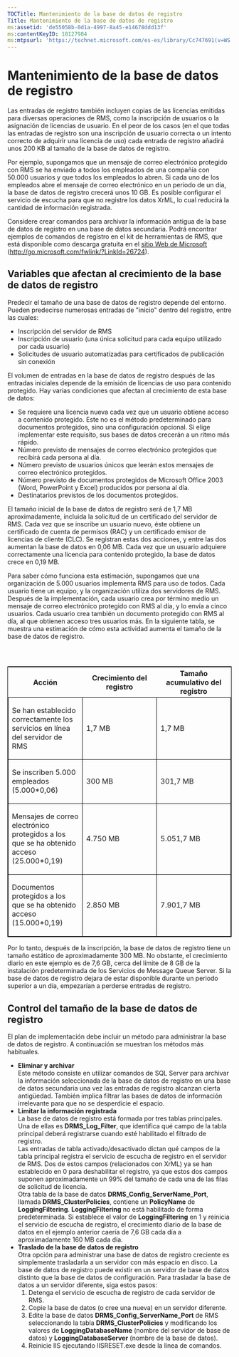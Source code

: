 ```yaml
---
TOCTitle: Mantenimiento de la base de datos de registro
Title: Mantenimiento de la base de datos de registro
ms:assetid: 'de55058b-0d1a-4997-8a45-e14678ddd13f'
ms:contentKeyID: 18127984
ms:mtpsurl: 'https://technet.microsoft.com/es-es/library/Cc747691(v=WS.10)'
---
```


Mantenimiento de la base de datos de registro
=============================================

Las entradas de registro también incluyen copias de las licencias emitidas para diversas operaciones de RMS, como la inscripción de usuarios o la asignación de licencias de usuario. En el peor de los casos (en el que todas las entradas de registro son una inscripción de usuario correcta o un intento correcto de adquirir una licencia de uso) cada entrada de registro añadirá unos 200 KB al tamaño de la base de datos de registro.

Por ejemplo, supongamos que un mensaje de correo electrónico protegido con RMS se ha enviado a todos los empleados de una compañía con 50.000 usuarios y que todos los empleados lo abren. Si cada uno de los empleados abre el mensaje de correo electrónico en un período de un día, la base de datos de registro crecerá unos 10 GB. Es posible configurar el servicio de escucha para que no registre los datos XrML, lo cual reducirá la cantidad de información registrada.

Considere crear comandos para archivar la información antigua de la base de datos de registro en una base de datos secundaria. Podrá encontrar ejemplos de comandos de registro en el kit de herramientas de RMS, que está disponible como descarga gratuita en el [sitio Web de Microsoft](http://go.microsoft.com/fwlink/?linkid=26724) (http://go.microsoft.com/fwlink/?LinkId=26724).

Variables que afectan al crecimiento de la base de datos de registro
--------------------------------------------------------------------

Predecir el tamaño de una base de datos de registro depende del entorno. Pueden predecirse numerosas entradas de "inicio" dentro del registro, entre las cuales:

-   Inscripción del servidor de RMS
-   Inscripción de usuario (una única solicitud para cada equipo utilizado por cada usuario)
-   Solicitudes de usuario automatizadas para certificados de publicación sin conexión

El volumen de entradas en la base de datos de registro después de las entradas iniciales depende de la emisión de licencias de uso para contenido protegido. Hay varias condiciones que afectan al crecimiento de esta base de datos:

-   Se requiere una licencia nueva cada vez que un usuario obtiene acceso a contenido protegido. Este no es el método predeterminado para documentos protegidos, sino una configuración opcional. Si elige implementar este requisito, sus bases de datos crecerán a un ritmo más rápido.
-   Número previsto de mensajes de correo electrónico protegidos que recibirá cada persona al día.
-   Número previsto de usuarios únicos que leerán estos mensajes de correo electrónico protegidos.
-   Número previsto de documentos protegidos de Microsoft Office 2003 (Word, PowerPoint y Excel) producidos por persona al día.
-   Destinatarios previstos de los documentos protegidos.

El tamaño inicial de la base de datos de registro será de 1,7 MB aproximadamente, incluida la solicitud de un certificado del servidor de RMS. Cada vez que se inscribe un usuario nuevo, éste obtiene un certificado de cuenta de permisos (RAC) y un certificado emisor de licencias de cliente (CLC). Se registran estas dos acciones, y entre las dos aumentan la base de datos en 0,06 MB. Cada vez que un usuario adquiere correctamente una licencia para contenido protegido, la base de datos crece en 0,19 MB.

Para saber cómo funciona esta estimación, supongamos que una organización de 5.000 usuarios implementa RMS para uso de todos. Cada usuario tiene un equipo, y la organización utiliza dos servidores de RMS. Después de la implementación, cada usuario crea por término medio un mensaje de correo electrónico protegido con RMS al día, y lo envía a cinco usuarios. Cada usuario crea también un documento protegido con RMS al día, al que obtienen acceso tres usuarios más. En la siguiente tabla, se muestra una estimación de cómo esta actividad aumenta el tamaño de la base de datos de registro.

###  

<p> </p>
<table style="border:1px solid black;">
<colgroup>
<col width="33%" />
<col width="33%" />
<col width="33%" />
</colgroup>
<thead>
<tr class="header">
<th>Acción</th>
<th>Crecimiento del registro</th>
<th>Tamaño acumulativo del registro</th>
</tr>
</thead>
<tbody>
<tr class="odd">
<td style="border:1px solid black;"><p>Se han establecido correctamente los servicios en línea del servidor de RMS</p></td>
<td style="border:1px solid black;"><p>1,7 MB</p></td>
<td style="border:1px solid black;"><p>1,7 MB</p></td>
</tr>  
<tr class="even">
<td style="border:1px solid black;"><p>Se inscriben 5.000 empleados (5.000*0,06)</p></td>
<td style="border:1px solid black;"><p>300 MB</p></td>
<td style="border:1px solid black;"><p>301,7 MB</p></td>
</tr>  
<tr class="odd">
<td style="border:1px solid black;"><p>Mensajes de correo electrónico protegidos a los que se ha obtenido acceso (25.000*0,19)</p></td>
<td style="border:1px solid black;"><p>4.750 MB</p></td>
<td style="border:1px solid black;"><p>5.051,7 MB</p></td>
</tr>  
<tr class="even">
<td style="border:1px solid black;"><p>Documentos protegidos a los que se ha obtenido acceso (15.000*0,19)</p></td>
<td style="border:1px solid black;"><p>2.850 MB</p></td>
<td style="border:1px solid black;"><p>7.901,7 MB</p></td>
</tr>  
</tbody>  
</table>
  
Por lo tanto, después de la inscripción, la base de datos de registro tiene un tamaño estático de aproximadamente 300 MB. No obstante, el crecimiento diario en este ejemplo es de 7,6 GB, cerca del límite de 8 GB de la instalación predeterminada de los Servicios de Message Queue Server. Si la base de datos de registro dejara de estar disponible durante un periodo superior a un día, empezarían a perderse entradas de registro.
  
Control del tamaño de la base de datos de registro  
--------------------------------------------------
  
El plan de implementación debe incluir un método para administrar la base de datos de registro. A continuación se muestran los métodos más habituales.
  
-   **Eliminar y archivar**  
    Este método consiste en utilizar comandos de SQL Server para archivar la información seleccionada de la base de datos de registro en una base de datos secundaria una vez las entradas de registro alcanzan cierta antigüedad. También implica filtrar las bases de datos de información irrelevante para que no se desperdicie el espacio.  
-   **Limitar la información registrada**  
    La base de datos de registro está formada por tres tablas principales. Una de ellas es **DRMS\_Log\_Filter**, que identifica qué campo de la tabla principal deberá registrarse cuando esté habilitado el filtrado de registro.  
    Las entradas de tabla activado/desactivado dictan qué campos de la tabla principal registra el servicio de escucha de registro en el servidor de RMS. Dos de estos campos (relacionados con XrML) ya se han establecido en 0 para deshabilitar el registro, ya que estos dos campos suponen aproximadamente un 99% del tamaño de cada una de las filas de solicitud de licencia.  
    Otra tabla de la base de datos **DRMS\_Config\_ServerName\_Port**, llamada **DRMS\_ClusterPolicies**, contiene un **PolicyName** de **LoggingFiltering**. **LoggingFiltering** no está habilitado de forma predeterminada. Si establece el valor de **LoggingFiltering** en 1 y reinicia el servicio de escucha de registro, el crecimiento diario de la base de datos en el ejemplo anterior caería de 7,6 GB cada día a aproximadamente 160 MB cada día.  
-   **Traslado de la base de datos de registro**  
    Otra opción para administrar una base de datos de registro creciente es simplemente trasladarla a un servidor con más espacio en disco. La base de datos de registro puede existir en un servidor de base de datos distinto que la base de datos de configuración. Para trasladar la base de datos a un servidor diferente, siga estos pasos:  
    1.  Detenga el servicio de escucha de registro de cada servidor de RMS.  
    2.  Copie la base de datos (o cree una nueva) en un servidor diferente.  
    3.  Edite la base de datos **DRMS\_Config\_ServerName\_Port** de RMS seleccionando la tabla **DRMS\_ClusterPolicies** y modificando los valores de **LoggingDatabaseName** (nombre del servidor de base de datos) y **LoggingDatabaseServer** (nombre de la base de datos).  
    4.  Reinicie IIS ejecutando IISRESET.exe desde la línea de comandos.
